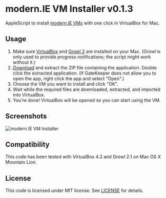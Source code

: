 # modern.IE VM Installer v0.1.3

AppleScript to install [modern.IE VMs](http://www.modern.ie/virtualization-tools) with one click in VirtualBox for Mac.

## Usage

1. Make sure [VirtualBox](https://www.virtualbox.org) and [Growl 2](http://growl.info) are installed on your Mac. (Growl is only used to provide progress notifications; the script might work without it.)
2. [Download](https://github.com/jhogervorst/modern.IE-VM-Installer/releases/download/v0.1.3/modern.IE.VM.Installer.app.zip) and extract the ZIP file containing the application. Double click the extracted application. (If GateKeeper does not allow you to open the app, right click the app and select "Open".)
3. Choose the VM you want to install and click "OK".
4. Wait while the required files are downloaded, extracted, and imported into VirtualBox.
5. You're done! VirtualBox will be opened so you can start using the VM.

## Screenshots

![modern.IE VM Installer](http://cl.ly/image/2x0f3k322i0e/modern.IE-VM-Installer.png)

## Compatibility

This code has been tested with VirtualBox 4.2 and Growl 2.1 on Mac OS X Mountain Lion.

## License

This code is licensed under MIT license. See [LICENSE](LICENSE) for details.